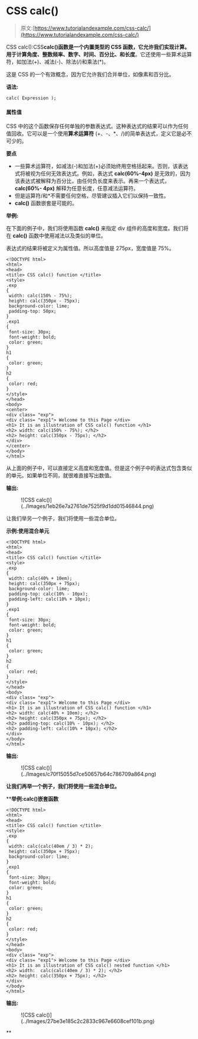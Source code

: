 # CSS calc()

> 原文:[https://www.tutorialandexample.com/css-calc/](https://www.tutorialandexample.com/css-calc/)

CSS calc():CSS**calc()**函数是一个内置类型的 CSS 函数，它允许我们实现计算。用于计算**角度、整数频率、数字、时间、百分比、**和**长度**。它还使用一些算术运算符，如加法(+)、减法(-)、除法(/)和乘法(*)。

这是 CSS 的一个有效概念，因为它允许我们合并单位，如像素和百分比。

**语法:**

```
calc( Expression );  
```

#### 属性值

CSS 中的这个函数保存任何单独的参数表达式。这种表达式的结果可以作为任何值回收。它可以是一个使用**算术运算符** (+、-、*、/)的简单表达式，定义它是必不可少的。

**要点**

*   一些算术运算符，如减法(-)和加法(+)必须始终用空格括起来。否则，该表达式将被视为任何无效表达式。例如，表达式 **calc(60%-4px)** 是无效的，因为该表达式被解释为百分比，由任何负长度来表示。再来一个表达式， **calc(60%- 4px)** 解释为任意长度，任意减法运算符。
*   但是运算符/和*不需要任何空格，尽管建议插入它们以保持一致性。
*   **calc()** 函数嵌套是可能的。

**举例:**

在下面的例子中，我们将使用函数 **calc()** 来指定 div 组件的高度和宽度。我们将在 **calc()** 函数中使用减法以及类似的单位。

表达式的结果将被定义为属性值。所以高度值是 275px，宽度值是 75%。

```
<!DOCTYPE html>
<html>
<head>
<title> CSS calc() function </title>
<style>
.exp
{
 width: calc(150% - 75%);
 height: calc(350px - 75px);
 background-color: lime;
 padding-top: 50px;
}
.exp1
{
 font-size: 30px;
 font-weight: bold;
 color: green;
}
h1
{
 color: green;
}
h2
{
 color: red;
}
</style>
</head>
<body>
<center>
<div class= "exp">
<div class= "exp1"> Welcome to this Page </div>
<h1> It is an illustration of CSS calc() function </h1>
<h2> width: calc(150% - 75%); </h2>
<h2> height: calc(350px - 75px); </h2>
</div>
</center>
</body>
</html>
```

从上面的例子中，可以直接定义高度和宽度值。但是这个例子中的表达式包含类似的单元。如果单位不同，就很难直接写出数值。

**输出:**

<figure class="wp-block-image size-large">![CSS calc()](../Images/1eb26e7a2761de7525f9d1dd01546844.png)</figure>

让我们举另一个例子，我们将使用一些混合单位。

**示例:使用混合单元**

```
<!DOCTYPE html>
<html>
<head>
<title> CSS calc() function </title>
<style>
.exp
{
 width: calc(40% + 10em);
 height: calc(350px + 75px);
 background-color: lime;
 padding-top: calc(10% - 10px);
 padding-left: calc(10% + 10px);
}
.exp1
{
 font-size: 30px;
 font-weight: bold;
 color: green;
}
h1
{
 color: green;
}
h2
{
 color: red;
}
</style>
</head>
<body>
<div class= "exp">
<div class= "exp1"> Welcome to this Page </div>
<h1> It is an illustration of CSS calc() function </h1>
<h2> width: calc(40% + 10em); </h2>
<h2> height: calc(350px + 75px); </h2>
<h2> padding-top: calc(10% - 10px); </h2>
<h2> padding-left: calc(10% + 10px); </h2>
</div>
</body>
</html>
```

**输出:**

<figure class="wp-block-image size-large">![CSS calc()](../Images/c70f15055d7ce50657b64c786709a864.png)</figure>

**让我们再举一个例子，我们将使用一些混合单位。**

 ****举例:calc()嵌套函数**

```
<!DOCTYPE html>
<html>
<head>
<title> CSS calc() function </title>
<style>
.exp
{
 width: calc(calc(40em / 3) * 2);
 height: calc(350px + 75px);
 background-color: lime;
}
.exp1
{
 font-size: 30px;
 font-weight: bold;
 color: green;
}
h1
{
 color: green;
}
h2
{
 color: red;
}
</style>
</head>
<body>
<div class= "exp">
<div class= "exp1"> Welcome to this Page </div>
<h1> It is an illustration of CSS calc() nested function </h1>
<h2> width:  calc(calc(40em / 3) * 2); </h2>
<h2> height: calc(350px + 75px); </h2>
</div>
</body>
</html>
```

**输出:**

<figure class="wp-block-image size-large">![CSS calc()](../Images/27be3e185c2c2833c967e6608cef101b.png)</figure>**